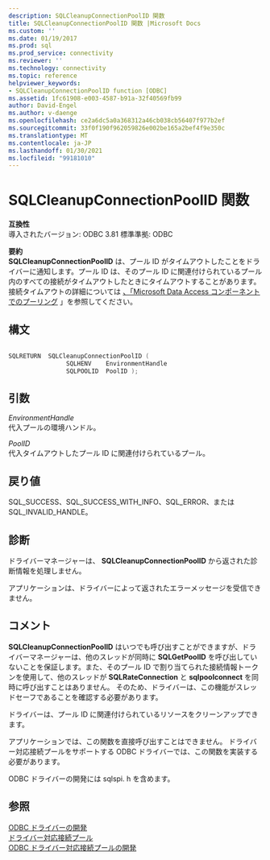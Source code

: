 ```yaml
---
description: SQLCleanupConnectionPoolID 関数
title: SQLCleanupConnectionPoolID 関数 |Microsoft Docs
ms.custom: ''
ms.date: 01/19/2017
ms.prod: sql
ms.prod_service: connectivity
ms.reviewer: ''
ms.technology: connectivity
ms.topic: reference
helpviewer_keywords:
- SQLCleanupConnectionPoolID function [ODBC]
ms.assetid: 1fc61908-e003-4587-b91a-32f40569fb99
author: David-Engel
ms.author: v-daenge
ms.openlocfilehash: ce2a6dc5a0a368312a46cb038cb56407f977b2ef
ms.sourcegitcommit: 33f0f190f962059826e002be165a2bef4f9e350c
ms.translationtype: MT
ms.contentlocale: ja-JP
ms.lasthandoff: 01/30/2021
ms.locfileid: "99181010"
---
```

# <a name="sqlcleanupconnectionpoolid-function"></a>SQLCleanupConnectionPoolID 関数
**互換性**  
 導入されたバージョン: ODBC 3.81 標準準拠: ODBC  
  
 **要約**  
 **SQLCleanupConnectionPoolID** は、プール ID がタイムアウトしたことをドライバーに通知します。プール ID は、そのプール ID に関連付けられているプール内のすべての接続がタイムアウトしたときにタイムアウトすることがあります。接続タイムアウトの詳細については [、「Microsoft Data Access コンポーネントでのプーリング](/previous-versions/ms810829(v=msdn.10)) 」を参照してください。  
  
## <a name="syntax"></a>構文  
  
```cpp
  
SQLRETURN  SQLCleanupConnectionPoolID (  
                SQLHENV    EnvironmentHandle  
                SQLPOOLID  PoolID );  
```  
  
## <a name="arguments"></a>引数  
 *EnvironmentHandle*  
 代入プールの環境ハンドル。  
  
 *PoolID*  
 代入タイムアウトしたプール ID に関連付けられているプール。  
  
## <a name="returns"></a>戻り値  
 SQL_SUCCESS、SQL_SUCCESS_WITH_INFO、SQL_ERROR、または SQL_INVALID_HANDLE。  
  
## <a name="diagnostics"></a>診断  
 ドライバーマネージャーは、 **SQLCleanupConnectionPoolID** から返された診断情報を処理しません。  
  
 アプリケーションは、ドライバーによって返されたエラーメッセージを受信できません。  
  
## <a name="remarks"></a>コメント  
 **SQLCleanupConnectionPoolID** はいつでも呼び出すことができますが、ドライバーマネージャーは、他のスレッドが同時に **SQLGetPoolID** を呼び出していないことを保証します。また、そのプール ID で割り当てられた接続情報トークンを使用して、他のスレッドが **SQLRateConnection** と **sqlpoolconnect** を同時に呼び出すことはありません。 そのため、ドライバーは、この機能がスレッドセーフであることを確認する必要があります。  
  
 ドライバーは、プール ID に関連付けられているリソースをクリーンアップできます。  
  
 アプリケーションでは、この関数を直接呼び出すことはできません。 ドライバー対応接続プールをサポートする ODBC ドライバーでは、この関数を実装する必要があります。  
  
 ODBC ドライバーの開発には sqlspi. h を含めます。  
  
## <a name="see-also"></a>参照  
 [ODBC ドライバーの開発](../../../odbc/reference/develop-driver/developing-an-odbc-driver.md)   
 [ドライバー対応接続プール](../../../odbc/reference/develop-app/driver-aware-connection-pooling.md)   
 [ODBC ドライバー対応接続プールの開発](../../../odbc/reference/develop-driver/developing-connection-pool-awareness-in-an-odbc-driver.md)